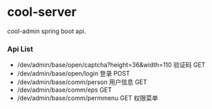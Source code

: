 # cool-server
cool-admin spring boot api.


### Api List

- /dev/admin/base/open/captcha?height=36&width=110 验证码 GET
- /dev/admin/base/open/login 登录 POST
- /dev/admin/base/comm/person 用户信息 GET
- /dev/admin/base/comm/eps GET
- /dev/admin/base/comm/permmenu GET 权限菜单